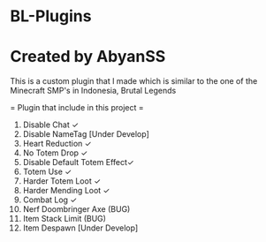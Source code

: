 # BL-Plugins
# Created by AbyanSS
This is a custom plugin that I made which is similar to the one of the Minecraft SMP's in Indonesia, Brutal Legends

= Plugin that include in this project =
1. Disable Chat ✓
2. Disable NameTag [Under Develop]
3. Heart Reduction ✓
4. No Totem Drop ✓
5. Disable Default Totem Effect✓
6. Totem Use ✓
7. Harder Totem Loot ✓
8. Harder Mending Loot ✓
9. Combat Log ✓
10. Nerf Doombringer Axe (BUG)
11. Item Stack Limit (BUG)
12. Item Despawn [Under Develop]
